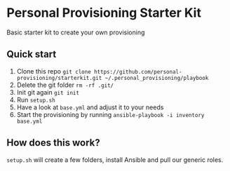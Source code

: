 # Personal Provisioning Starter Kit

Basic starter kit to create your own provisioning

## Quick start

1. Clone this repo `git clone https://github.com/personal-provisioning/starterkit.git ~/.personal_provisioning/playbook`
2. Delete the git folder `rm -rf .git/`
3. Init git again `git init`
4. Run `setup.sh`
5. Have a look at `base.yml` and adjust it to your needs
6. Start the provisioning by running `ansible-playbook -i inventory base.yml` 

## How does this work?

`setup.sh` will create a few folders, install Ansible and pull our generic
roles.
